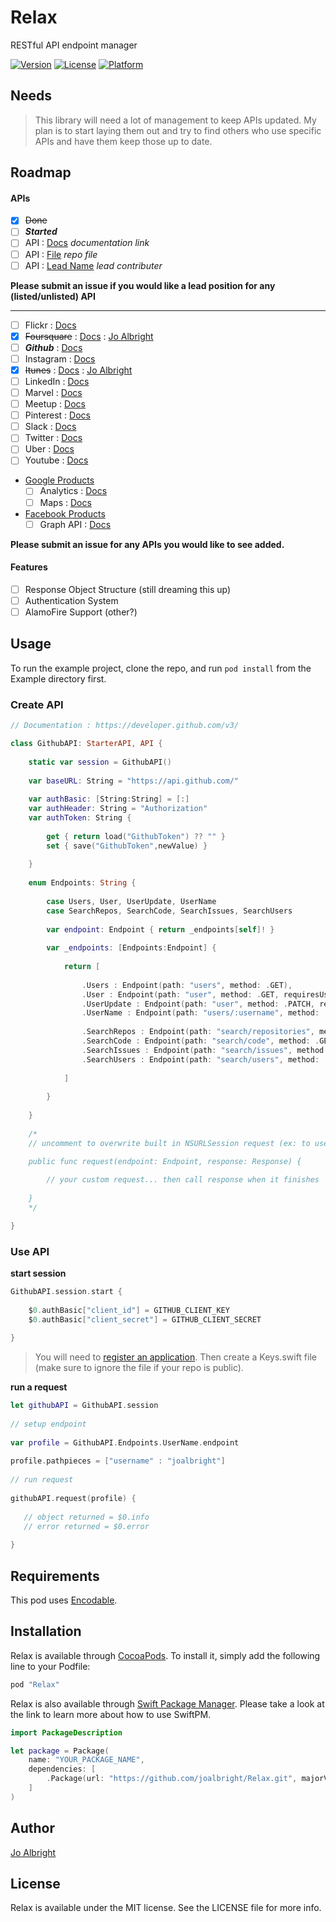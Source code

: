# Relax
RESTful API endpoint manager

<!--[![CI Status](http://img.shields.io/travis/Jo Albright/Relax.svg?style=flat)](https://travis-ci.org/Jo Albright/Relax)-->
[![Version](https://img.shields.io/cocoapods/v/Relax.svg?style=flat)](http://cocoapods.org/pods/Relax)
[![License](https://img.shields.io/cocoapods/l/Relax.svg?style=flat)](http://cocoapods.org/pods/Relax)
[![Platform](https://img.shields.io/cocoapods/p/Relax.svg?style=flat)](http://cocoapods.org/pods/Relax)

## Needs

> This library will need a lot of management to keep APIs updated. My plan is to start laying them out and try to find others who use specific APIs and have them keep those up to date.

## Roadmap

#### APIs

- [x] ~~Done~~
- [ ] ***Started***
- [ ] API : [Docs]() *documentation link*
- [ ] API : [File]() *repo file*
- [ ] API : [Lead Name]() *lead contributer* 

**Please submit an issue if you would like a lead position for any (listed/unlisted) API**

--- 

- [ ] Flickr : [Docs](https://www.flickr.com/services/api/)
- [x] ~~Foursquare~~ : [Docs](https://developer.foursquare.com) : [Jo Albright](https://github.com/joalbright)
- [ ] ***Github*** : [Docs](https://developer.github.com/v3/)
- [ ] Instagram : [Docs](https://www.instagram.com/developer/)
- [x] ~~Itunes~~ : [Docs](https://www.apple.com/itunes/affiliates/resources/documentation/itunes-store-web-service-search-api.html) : [Jo Albright](https://github.com/joalbright)
- [ ] LinkedIn : [Docs](https://developer.linkedin.com/docs)
- [ ] Marvel : [Docs](http://developer.marvel.com)
- [ ] Meetup : [Docs](http://www.meetup.com/meetup_api/)
- [ ] Pinterest : [Docs](https://developers.pinterest.com)
- [ ] Slack : [Docs](https://api.slack.com)
- [ ] Twitter : [Docs](https://dev.twitter.com/overview/documentation)
- [ ] Uber : [Docs](https://developer.uber.com)
- [ ] Youtube : [Docs](https://developers.google.com/youtube/)

- [Google Products](https://developers.google.com/products/)
	- [ ] Analytics : [Docs](https://developers.google.com/analytics/)
	- [ ] Maps : [Docs](https://developers.google.com/maps/)
- [Facebook Products](https://developers.facebook.com/docs/)
	- [ ] Graph API : [Docs](https://developers.facebook.com/docs/graph-api)

**Please submit an issue for any APIs you would like to see added.**

#### Features

- [ ] Response Object Structure (still dreaming this up)
- [ ] Authentication System
- [ ] AlamoFire Support (other?)

## Usage

To run the example project, clone the repo, and run `pod install` from the Example directory first.

### Create API

```swift
// Documentation : https://developer.github.com/v3/

class GithubAPI: StarterAPI, API {
    
    static var session = GithubAPI()
    
    var baseURL: String = "https://api.github.com/"
    
    var authBasic: [String:String] = [:]
    var authHeader: String = "Authorization"
    var authToken: String {
        
        get { return load("GithubToken") ?? "" }
        set { save("GithubToken",newValue) }
        
    }
    
    enum Endpoints: String {
                
        case Users, User, UserUpdate, UserName
        case SearchRepos, SearchCode, SearchIssues, SearchUsers
        
        var endpoint: Endpoint { return _endpoints[self]! }
        
        var _endpoints: [Endpoints:Endpoint] {
            
            return [
                
                .Users : Endpoint(path: "users", method: .GET),
                .User : Endpoint(path: "user", method: .GET, requiresUser: true),
                .UserUpdate : Endpoint(path: "user", method: .PATCH, requiresUser: true),
                .UserName : Endpoint(path: "users/:username", method: .GET),
                    
                .SearchRepos : Endpoint(path: "search/repositories", method: .GET),
                .SearchCode : Endpoint(path: "search/code", method: .GET),
                .SearchIssues : Endpoint(path: "search/issues", method: .GET),
                .SearchUsers : Endpoint(path: "search/users", method: .GET)
                
            ]
            
        }
        
    }
    
    /*
    // uncomment to overwrite built in NSURLSession request (ex: to use AlamoFire)

    public func request(endpoint: Endpoint, response: Response) {
        
        // your custom request... then call response when it finishes
        
    }
    */

}
```

### Use API

**start session**

```swift
GithubAPI.session.start {
            
    $0.authBasic["client_id"] = GITHUB_CLIENT_KEY
    $0.authBasic["client_secret"] = GITHUB_CLIENT_SECRET
            
}
```

> You will need to [register an application](https://github.com/settings/applications/new). Then create a Keys.swift file (make sure to ignore the file if your repo is public).

**run a request**

```swift
let githubAPI = GithubAPI.session
        
// setup endpoint
    
var profile = GithubAPI.Endpoints.UserName.endpoint
    
profile.pathpieces = ["username" : "joalbright"]
    
// run request
    
githubAPI.request(profile) {
   
   // object returned = $0.info 
   // error returned = $0.error 
	    
}

```

## Requirements

This pod uses [Encodable](https://github.com/joalbright/Encodable).

## Installation

Relax is available through [CocoaPods](http://cocoapods.org). To install
it, simply add the following line to your Podfile:

```ruby
pod "Relax"
```

Relax is also available through [Swift Package Manager](https://swift.org/package-manager/). Please take a look at the link to learn more about how to use SwiftPM.

```swift
import PackageDescription

let package = Package(
    name: "YOUR_PACKAGE_NAME",
    dependencies: [
        .Package(url: "https://github.com/joalbright/Relax.git", majorVersion: 0)
    ]
)
```

## Author

[Jo Albright](https://github.com/joalbright)

## License

Relax is available under the MIT license. See the LICENSE file for more info.
